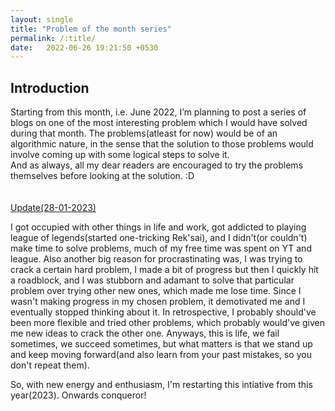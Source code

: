 ```yaml
---
layout: single
title: "Problem of the month series"
permalink: /:title/
date:   2022-06-26 19:21:50 +0530
---
```

<!-- <h1> <u> Problem of the month series </u> </h1> -->

## Introduction

Starting from this month, i.e. June 2022, I’m planning to post a series of blogs on one of the most interesting problem which I would have solved during that month. The problems(atleast for now) would be of an algorithmic nature, in the sense that the solution to those problems would involve coming up with some logical steps to solve it. 
<br>
And as always, all my dear readers are encouraged to try the problems themselves before looking at the solution. :D
<br>
<br>
<br>
<u>Update(28-01-2023)</u>
 <p>I got occupied with other things in life and work, got addicted to playing league of legends(started one-tricking Rek'sai), and I didn't(or couldn't) make time to solve problems, much of my free time was spent on YT and league. Also another big reason for procrastinating was, I was trying to crack a certain hard problem, I made a bit of progress but then I quickly hit a roadblock, and I was stubborn and adamant to solve that particular problem over trying other new ones, which made me lose time. Since I wasn't making progress in my chosen problem, it demotivated me and I eventually stopped thinking about it. In retrospective, I probably should've been more flexible and tried other problems, which probably would've given me new ideas to crack the other one. 
Anyways, this is life, we fail sometimes, we succeed sometimes, but what matters is that we stand up and keep moving forward(and also learn from your past mistakes, so you don't repeat them). 
 </p>
So, with new energy and enthusiasm, I'm restarting this intiative from this year(2023). Onwards conqueror!
